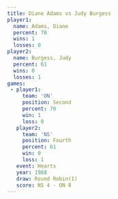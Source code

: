 ```yaml
---
title: Diane Adams vs Judy Burgess
player1:             
  name: Adams, Diane 
  percent: 70        
  wins: 1            
  losses: 0          
player2:             
  name: Burgess, Judy
  percent: 61        
  wins: 0            
  losses: 1          
games:
 - player1:          
     team: 'ON'      
     position: Second
     percent: 70     
     win: 1          
     loss: 0         
   player2:          
     team: 'NS'      
     position: Fourth
     percent: 61     
     win: 0          
     loss: 1         
   event: Hearts       
   year: 1988          
   draw: Round Robin(1)
   score: NS 4 - ON 8  
---
```

